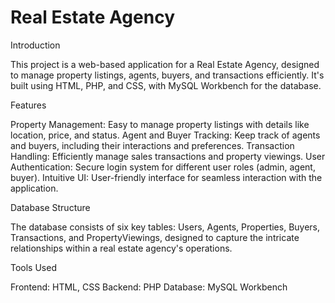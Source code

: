 # Real Estate Agency
Introduction

This project is a web-based application for a Real Estate Agency, designed to manage property listings, agents, buyers, and transactions efficiently. It's built using HTML, PHP, and CSS, with MySQL Workbench for the database.

Features

Property Management: Easy to manage property listings with details like location, price, and status.
Agent and Buyer Tracking: Keep track of agents and buyers, including their interactions and preferences.
Transaction Handling: Efficiently manage sales transactions and property viewings.
User Authentication: Secure login system for different user roles (admin, agent, buyer).
Intuitive UI: User-friendly interface for seamless interaction with the application.

Database Structure

The database consists of six key tables: Users, Agents, Properties, Buyers, Transactions, and PropertyViewings, designed to capture the intricate relationships within a real estate agency's operations.

Tools Used

Frontend: HTML, CSS
Backend: PHP
Database: MySQL Workbench
 
